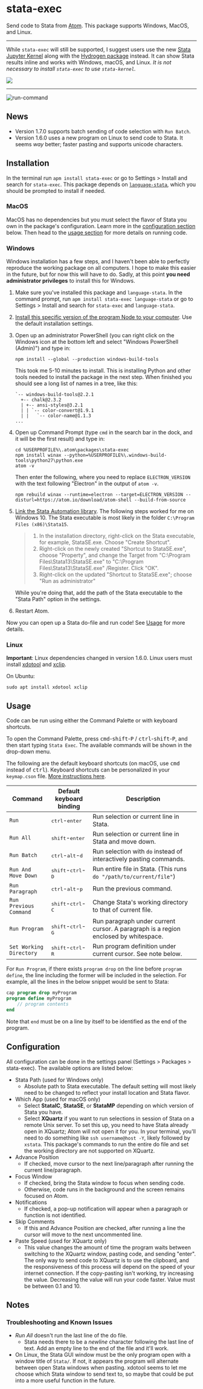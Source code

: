 # stata-exec

Send code to Stata from [Atom](https://atom.io). This package supports Windows, MacOS, and Linux.

---

While `stata-exec` will still be supported, I suggest users use the new [Stata Jupyter Kernel](https://kylebarron.github.io/stata_kernel/) along with the [Hydrogen package](https://atom.io/packages/Hydrogen) instead. It can show Stata results inline and works with Windows, macOS, and Linux. _It is not necessary to install `stata-exec` to use `stata-kernel`._

![](./img/stata_kernel_example.gif)

---

![run-command](./img/run_command.gif)

## News

- Version 1.7.0 supports batch sending of code selection with `Run Batch`.
- Version 1.6.0 uses a new program on Linux to send code to Stata. It seems _way_ better; faster pasting and supports unicode characters.

## Installation

In the terminal run `apm install stata-exec` or go to Settings > Install and search for `stata-exec`.
This package depends on [`language-stata`](https://atom.io/packages/language-stata), which you should be prompted to install if needed.

### MacOS

MacOS has no dependencies but you must select the flavor of Stata you own in the package's configuration. Learn more in the [configuration section](#configuration) below. Then head to the [usage section](#usage) for more details on running code.

### Windows

Windows installation has a few steps, and I haven't been able to perfectly reproduce the working package on all computers. I hope to make this easier in the future, but for now this will have to do. Sadly, at this point **you need administrator privileges** to install this for Windows.

1. Make sure you've installed this package and `language-stata`. In the command prompt, run `apm install stata-exec language-stata` or go to Settings > Install and search for `stata-exec` and `language-stata`.
2. [Install this specific version of the program Node to your computer](https://nodejs.org/dist/v7.4.0/node-v7.4.0-x64.msi). Use the default installation settings.
3. Open up an administrator PowerShell (you can right click on the Windows icon at the bottom left and select "Windows PowerShell (Admin)") and type in:

    ```
    npm install --global --production windows-build-tools
    ```
    This took me 5-10 minutes to install. This is installing Python and other tools needed to install the package in the next step. When finished you should see a long list of names in a tree, like this:

    ```
    `-- windows-build-tools@2.2.1
      +-- chalk@2.3.2
      | +-- ansi-styles@3.2.1
      | | `-- color-convert@1.9.1
      | |   `-- color-name@1.1.3
    ...
    ```
4. Open up Command Prompt (type `cmd` in the search bar in the dock, and it will be the first result) and type in:

    ```
    cd %USERPROFILE%\.atom\packages\stata-exec
    npm install winax --python=%USERPROFILE%\.windows-build-tools\python27\python.exe
    atom -v
    ```

    Then enter the following, where you need to replace `ELECTRON_VERSION` with the text following "Electron" in the output of `atom -v`.

    ```
    npm rebuild winax --runtime=electron --target=ELECTRON_VERSION --disturl=https://atom.io/download/atom-shell --build-from-source
    ```

5. [Link the Stata Automation library](https://www.stata.com/automation/#install). The following steps worked for me on Windows 10. The Stata executable is most likely in the folder `C:\Program Files (x86)\Stata15`.

    > 1. In the installation directory, right-click on the Stata executable, for example, StataSE.exe. Choose "Create Shortcut".
    > 2. Right-click on the newly created "Shortcut to StataSE.exe", choose "Property", and change the Target from "C:\Program Files\Stata13\StataSE.exe" to "C:\Program Files\Stata13\StataSE.exe" /Register. Click "OK".
    > 3. Right-click on the updated "Shortcut to StataSE.exe"; choose "Run as administrator"

    While you're doing that, add the path of the Stata executable to the "Stata Path" option in the settings.

6. Restart Atom.

Now you can open up a Stata do-file and run code! See [Usage](#usage) for more details.

### Linux

**Important**: Linux dependencies changed in version 1.6.0. Linux users must install [xdotool](https://github.com/jordansissel/xdotool) and [xclip](https://github.com/astrand/xclip).

On Ubuntu:
```
sudo apt install xdotool xclip
```

## Usage

Code can be run using either the Command Palette or with keyboard shortcuts.

To open the Command Palette, press <kbd>cmd</kbd>-<kbd>shift</kbd>-<kbd>P</kbd> / <kbd>ctrl</kbd>-<kbd>shift</kbd>-<kbd>P</kbd>, and then start typing `Stata Exec`. The available commands will be shown in the drop-down menu.

The following are the default keyboard shortcuts (on macOS, use <kbd>cmd</kbd> instead of <kbd>ctrl</kbd>). Keyboard shortcuts can be personalized in your `keymap.cson` file. [More instructions here](http://flight-manual.atom.io/behind-atom/sections/keymaps-in-depth/).

| Command | Default keyboard binding                      | Description |
|-----------------------------|------------------|-----------------------------------------------------------------|
| `Run` | <kbd>ctrl</kbd>-<kbd>enter</kbd>              | Run selection or current line in Stata. |
| `Run All` | <kbd>shift</kbd>-<kbd>enter</kbd>             | Run selection or current line in Stata and move down. |
| `Run Batch` | <kbd>ctrl</kbd>-<kbd>alt</kbd>-<kbd>d</kbd> | Run selection with `do` instead of interactively pasting commands. |
| `Run And Move Down` | <kbd>shift</kbd>-<kbd>ctrl</kbd>-<kbd>D</kbd> | Run entire file in Stata. (This runs `do "/path/to/current/file"`) |
| `Run Paragraph` | <kbd>ctrl</kbd>-<kbd>alt</kbd>-<kbd>p</kbd>   | Run the previous command. |
| `Run Previous Command` | <kbd>shift</kbd>-<kbd>ctrl</kbd>-<kbd>C</kbd> | Change Stata's working directory to that of current file. |
| `Run Program` | <kbd>shift</kbd>-<kbd>ctrl</kbd>-<kbd>G</kbd> | Run paragraph under current cursor. A paragraph is a region enclosed by whitespace. |
| `Set Working Directory` | <kbd>shift</kbd>-<kbd>ctrl</kbd>-<kbd>R</kbd> | Run program definition under current cursor. See note below. |

For `Run Program`, if there exists `program drop` on the line before `program define`, the line including the former will be included in the selection. For example, all the lines in the below snippet would be sent to Stata:
```stata
cap program drop myProgram
program define myProgram
    // program contents
end
```

Note that `end` must be on a line by itself to be identified as the end of the program.

## Configuration

All configuration can be done in the settings panel (Settings > Packages > stata-exec). The available options are listed below:

- Stata Path (used for Windows only)
    - Absolute path to Stata executable. The default setting will most likely need to be changed to reflect your install location and Stata flavor.
- Which App (used for macOS only)
    - Select **StataIC**, **StataSE**, or **StataMP** depending on which version of Stata you have.
    - Select **XQuartz** if you want to run selections in session of Stata on a remote Unix server. To set this up, you need to have Stata already open in XQuartz; Atom will not open it for you. In your terminal, you'll need to do something like `ssh username@host -Y`, likely followed by `xstata`. This package's commands to run the entire do file and set the working directory are not supported on XQuartz.
- Advance Position
    - If checked, move cursor to the next line/paragraph after running the current line/paragraph.
- Focus Window
    - If checked, bring the Stata window to focus when sending code.
    - Otherwise, code runs in the background and the screen remains focused on Atom.
- Notifications
    - If checked, a pop-up notification will appear when a paragraph or function is not identified.
- Skip Comments
    - If this and Advance Position are checked, after running a line the cursor will move to the next uncommented line.
- Paste Speed (used for XQuartz only)
    - This value changes the amount of time the program waits between switching to the XQuartz window, pasting code, and sending "enter". The only way to send code to XQuartz is to use the clipboard, and the responsiveness of this process will depend on the speed of your internet connection. If the copy-pasting isn't working, try increasing the value. Decreasing the value will run your code faster. Value must be between 0.1 and 10.

## Notes

### Troubleshooting and Known Issues
- _Run All_ doesn't run the last line of the do file.
    - Stata needs there to be a _newline_ character following the last line of text. Add an empty line to the end of the file and it'll work.
- On Linux, the Stata GUI window must be the only program open with a window title of `Stata/`. If not, it appears the program will alternate between open Stata windows when pasting. xdotool seems to let me choose which Stata window to send text to, so maybe that could be put into a more useful function in the future.
